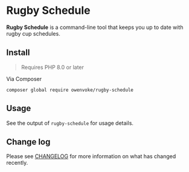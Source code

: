 # Rugby Schedule

**Rugby Schedule** is a command-line tool that keeps you up to date with rugby cup schedules.

## Install

> Requires PHP 8.0 or later

Via Composer

```shell
composer global require owenvoke/rugby-schedule
```

## Usage

See the output of `rugby-schedule` for usage details.

## Change log

Please see [CHANGELOG](CHANGELOG.md) for more information on what has changed recently.
